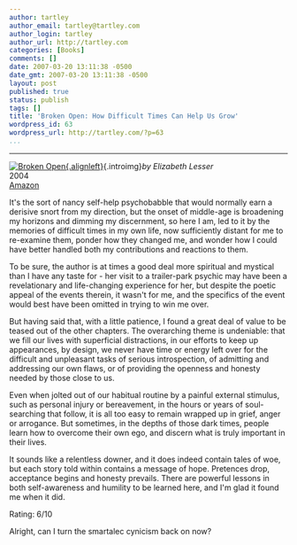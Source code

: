 ```yaml
---
author: tartley
author_email: tartley@tartley.com
author_login: tartley
author_url: http://tartley.com
categories: [Books]
comments: []
date: 2007-03-20 13:11:38 -0500
date_gmt: 2007-03-20 13:11:38 -0500
layout: post
published: true
status: publish
tags: []
title: 'Broken Open: How Difficult Times Can Help Us Grow'
wordpress_id: 63
wordpress_url: http://tartley.com/?p=63
...
```

---

[![Broken
Open](http://tartley.com/wp-content/uploads/2007/03/broken-open.thumbnail.jpg){.alignleft}](http://tartley.com/wp-content/uploads/2007/03/broken-open.jpg "Broken Open"){.introimg}*by
Elizabeth Lesser*\
2004\
[Amazon](http://www.amazon.com/Broken-Open-Elizabeth-Lesser/dp/1844135616/)

It's the sort of nancy self-help psychobabble that would normally earn a
derisive snort from my direction, but the onset of middle-age is
broadening my horizons and dimming my discernment, so here I am, led to
it by the memories of difficult times in my own life, now sufficiently
distant for me to re-examine them, ponder how they changed me, and
wonder how I could have better handled both my contributions and
reactions to them.

To be sure, the author is at times a good deal more spiritual and
mystical than I have any taste for - her visit to a trailer-park psychic
may have been a revelationary and life-changing experience for her, but
despite the poetic appeal of the events therein, it wasn't for me, and
the specifics of the event would best have been omitted in trying to win
me over.

But having said that, with a little patience, I found a great deal of
value to be teased out of the other chapters. The overarching theme is
undeniable: that we fill our lives with superficial distractions, in our
efforts to keep up appearances, by design, we never have time or energy
left over for the difficult and unpleasant tasks of serious
introspection, of admitting and addressing our own flaws, or of
providing the openness and honesty needed by those close to us.

Even when jolted out of our habitual routine by a painful external
stimulus, such as personal injury or bereavement, in the hours or years
of soul-searching that follow, it is all too easy to remain wrapped up
in grief, anger or arrogance. But sometimes, in the depths of those dark
times, people learn how to overcome their own ego, and discern what is
truly important in their lives.

It sounds like a relentless downer, and it does indeed contain tales of
woe, but each story told within contains a message of hope. Pretences
drop, acceptance begins and honesty prevails. There are powerful lessons
in both self-awareness and humility to be learned here, and I'm glad it
found me when it did.

Rating: 6/10

Alright, can I turn the smartalec cynicism back on now?
